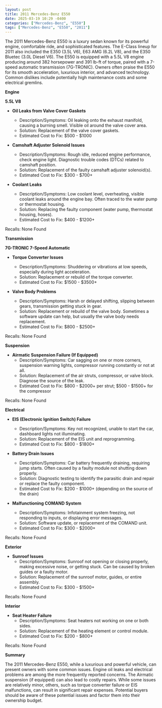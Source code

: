 ```yaml
---
layout: post
title: 2011 Mercedes-Benz E550
date: 2025-03-19 10:29 -0400
categories: ["Mercedes-Benz", "E550"]
tags: ["Mercedes-Benz", "E550", "2011"]
---
```

The 2011 Mercedes-Benz E550 is a luxury sedan known for its powerful engine, comfortable ride, and sophisticated features. The E-Class lineup for 2011 also included the E350 (3.5L V6), E63 AMG (6.2L V8), and the E350 Bluetec (3.0L Diesel V6). The E550 is equipped with a 5.5L V8 engine producing around 382 horsepower and 391 lb-ft of torque, paired with a 7-speed automatic transmission (7G-TRONIC). Owners often praise the E550 for its smooth acceleration, luxurious interior, and advanced technology. Common dislikes include potentially high maintenance costs and some electrical gremlins.

**Engine**

**5.5L V8**

* **Oil Leaks from Valve Cover Gaskets**
    * Description/Symptoms: Oil leaking onto the exhaust manifold, causing a burning smell. Visible oil around the valve cover area.
    * Solution: Replacement of the valve cover gaskets.
    * Estimated Cost to Fix: $500 - $1000

* **Camshaft Adjuster Solenoid Issues**
    * Description/Symptoms: Rough idle, reduced engine performance, check engine light. Diagnostic trouble codes (DTCs) related to camshaft position.
    * Solution: Replacement of the faulty camshaft adjuster solenoid(s).
    * Estimated Cost to Fix: $300 - $700+

* **Coolant Leaks**
    * Description/Symptoms: Low coolant level, overheating, visible coolant leaks around the engine bay. Often traced to the water pump or thermostat housing.
    * Solution: Replacing the faulty component (water pump, thermostat housing, hoses).
    * Estimated Cost to Fix: $400 - $1200+

Recalls: None Found

**Transmission**

**7G-TRONIC 7-Speed Automatic**

* **Torque Converter Issues**
    * Description/Symptoms: Shuddering or vibrations at low speeds, especially during light acceleration.
    * Solution: Replacement or rebuild of the torque converter.
    * Estimated Cost to Fix: $1500 - $3500+

* **Valve Body Problems**
    * Description/Symptoms: Harsh or delayed shifting, slipping between gears, transmission getting stuck in gear.
    * Solution: Replacement or rebuild of the valve body. Sometimes a software update can help, but usually the valve body needs replacement.
    * Estimated Cost to Fix: $800 - $2500+

Recalls: None Found

**Suspension**

*   **Airmatic Suspension Failure (If Equipped)**
    *   Description/Symptoms: Car sagging on one or more corners, suspension warning lights, compressor running constantly or not at all.
    *   Solution: Replacement of the air struts, compressor, or valve block. Diagnose the source of the leak.
    *   Estimated Cost to Fix: $800 - $2000+ per strut; $500 - $1500+ for the compressor

Recalls: None Found

**Electrical**

*   **EIS (Electronic Ignition Switch) Failure**
    *   Description/Symptoms: Key not recognized, unable to start the car, dashboard lights not illuminating.
    *   Solution: Replacement of the EIS unit and reprogramming.
    *   Estimated Cost to Fix: $800 - $1800+

*   **Battery Drain Issues**
    *   Description/Symptoms: Car battery frequently draining, requiring jump starts. Often caused by a faulty module not shutting down properly.
    *   Solution: Diagnostic testing to identify the parasitic drain and repair or replace the faulty component.
    *   Estimated Cost to Fix: $200 - $1000+ (depending on the source of the drain)

*   **Malfunctioning COMAND System**
    *   Description/Symptoms: Infotainment system freezing, not responding to inputs, or displaying error messages.
    *   Solution: Software update, or replacement of the COMAND unit.
    *   Estimated Cost to Fix: $300 - $2000+

Recalls: None Found

**Exterior**

* **Sunroof Issues**
    * Description/Symptoms: Sunroof not opening or closing properly, making excessive noise, or getting stuck. Can be caused by broken guides or a faulty motor.
    * Solution: Replacement of the sunroof motor, guides, or entire assembly.
    * Estimated Cost to Fix: $300 - $1500+

Recalls: None Found

**Interior**

*   **Seat Heater Failure**
    *   Description/Symptoms: Seat heaters not working on one or both sides.
    *   Solution: Replacement of the heating element or control module.
    *   Estimated Cost to Fix: $200 - $800+

Recalls: None Found

**Summary**

The 2011 Mercedes-Benz E550, while a luxurious and powerful vehicle, can present owners with some common issues. Engine oil leaks and electrical problems are among the more frequently reported concerns. The Airmatic suspension (if equipped) can also lead to costly repairs. While some issues are relatively minor, others, such as torque converter failure or EIS malfunctions, can result in significant repair expenses. Potential buyers should be aware of these potential issues and factor them into their ownership budget.

